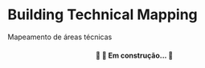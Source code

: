# Building Technical Mapping
Mapeamento de áreas técnicas

<h4 align="center"> 
	🚧  🚀 Em construção...  🚧
</h4>